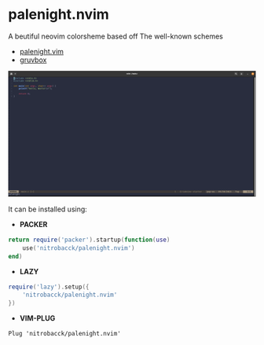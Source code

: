 # **palenight.nvim**
A beutiful neovim colorsheme based off
The well-known schemes
- [palenight.vim]
- [gruvbox]

![screenshot]

It can be installed using:

- **PACKER**
```lua
return require('packer').startup(function(use)
    use('nitrobacck/palenight.nvim')
end)
```

- **LAZY**
```lua
require('lazy').setup({
    'nitrobacck/palenight.nvim'
})
```

- **VIM-PLUG**
```vim
Plug 'nitrobacck/palenight.nvim'
```

[palenight.vim]: https://www.github.com/drewtempelmeyer/palenight.vim
[gruvbox]: https://www.github.com/gruvbox-community/gruvbox
[screenshot]: images/palenight.png
